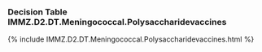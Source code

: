 ### Decision Table IMMZ.D2.DT.Meningococcal.Polysaccharidevaccines
{% include IMMZ.D2.DT.Meningococcal.Polysaccharidevaccines.html %}

